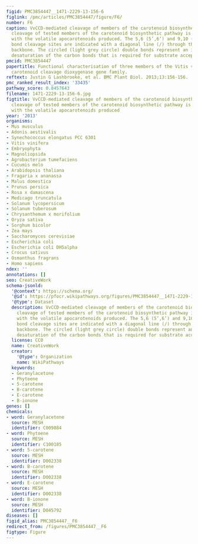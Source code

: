 ```yaml
---
figid: PMC3854447__1471-2229-13-156-6
figlink: /pmc/articles/PMC3854447/figure/F6/
number: F6
caption: VvCCD-mediated cleavage of members of the carotenoid biosynthetic pathway.The
  cleavage of tested members of the carotenoid biosynthetic pathway is shown together
  with the volatile apocarotenoids produced. The 5,6 (5’,6’) and 9,10 (9’,10’) double
  bond cleavage sites are indicated with a diagonal line (/) through the carotenoid
  backbone. The circled (light grey circle) double bonds represent an increase in
  desaturation of the carbon bonds that is required for substrate acceptance.
pmcid: PMC3854447
papertitle: Functional characterisation of three members of the Vitis vinifera L.
  carotenoid cleavage dioxygenase gene family.
reftext: Justin G Lashbrooke, et al. BMC Plant Biol. 2013;13:156-156.
pmc_ranked_result_index: '33435'
pathway_score: 0.8457643
filename: 1471-2229-13-156-6.jpg
figtitle: VvCCD-mediated cleavage of members of the carotenoid biosynthetic pathway.The
  cleavage of tested members of the carotenoid biosynthetic pathway is shown together
  with the volatile apocarotenoids produced
year: '2013'
organisms:
- Mus musculus
- Adonis aestivalis
- Synechococcus elongatus PCC 6301
- Vitis vinifera
- Embryophyta
- Magnoliopsida
- Agrobacterium tumefaciens
- Cucumis melo
- Arabidopsis thaliana
- Fragaria x ananassa
- Malus domestica
- Prunus persica
- Rosa x damascena
- Medicago truncatula
- Solanum lycopersicum
- Solanum tuberosum
- Chrysanthemum x morifolium
- Oryza sativa
- Sorghum bicolor
- Zea mays
- Saccharomyces cerevisiae
- Escherichia coli
- Escherichia coli DH5alpha
- Crocus sativus
- Osmanthus fragrans
- Homo sapiens
ndex: ''
annotations: []
seo: CreativeWork
schema-jsonld:
  '@context': https://schema.org/
  '@id': https://pfocr.wikipathways.org/figures/PMC3854447__1471-2229-13-156-6.html
  '@type': Dataset
  description: VvCCD-mediated cleavage of members of the carotenoid biosynthetic pathway.The
    cleavage of tested members of the carotenoid biosynthetic pathway is shown together
    with the volatile apocarotenoids produced. The 5,6 (5’,6’) and 9,10 (9’,10’) double
    bond cleavage sites are indicated with a diagonal line (/) through the carotenoid
    backbone. The circled (light grey circle) double bonds represent an increase in
    desaturation of the carbon bonds that is required for substrate acceptance.
  license: CC0
  name: CreativeWork
  creator:
    '@type': Organization
    name: WikiPathways
  keywords:
  - Geranylacetone
  - Phytoene
  - 5-carotene
  - B-carotene
  - E-carotene
  - B-ionone
genes: []
chemicals:
- word: Geranylacetone
  source: MESH
  identifier: C009884
- word: Phytoene
  source: MESH
  identifier: C100185
- word: 5-carotene
  source: MESH
  identifier: D002338
- word: B-carotene
  source: MESH
  identifier: D002338
- word: E-carotene
  source: MESH
  identifier: D002338
- word: B-ionone
  source: MESH
  identifier: D045792
diseases: []
figid_alias: PMC3854447__F6
redirect_from: /figures/PMC3854447__F6
figtype: Figure
---
```

